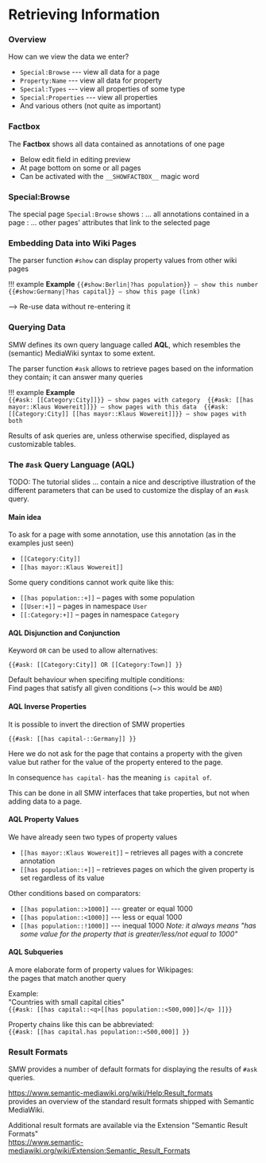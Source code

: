 # Retrieving Information

### Overview
How can we view the data we enter?

* `Special:Browse` --- view all data for a page
* `Property:Name` --- view all data for property
* `Special:Types` --- view all properties of some type 
* `Special:Properties` --- view all properties
* And various others (not quite as important)

### Factbox
The **Factbox** shows all data contained as annotations of one page

* Below edit field in editing preview
* At page bottom on some or all pages
* Can be activated with the `__SHOWFACTBOX__` magic word

### Special:Browse

The special page `Special:Browse` shows
: ... all annotations contained in a page
: ... other pages' attributes that link to the selected page 


### Embedding Data into Wiki Pages

<!-- How can we embed data into wikipages? -->
The parser function `#show` can display property values from other wiki pages

!!! example
    **Example**
    ```
    {{#show:Berlin|?has population}} – show this number 
    {{#show:Germany|?has capital}} – show this page (link)
    ```

--> Re-use data without re-entering it

### Querying Data

SMW defines its own query language called **AQL**, which resembles the (semantic) MediaWiki syntax to some extent.

The parser function `#ask` allows to retrieve pages based on the information they contain; it can answer many queries

!!! example
    **Example**  
    ```
    {{#ask: [[Category:City]]}} – show pages with category 
    {{#ask: [[has mayor::Klaus Wowereit]]}} – show pages with this data 
    {{#ask: [[Category:City]] [[has mayor::Klaus Wowereit]]}} – show pages with both
    ```

Results of ask queries are, unless otherwise specified, displayed as customizable tables.

### The `#ask` Query Language (AQL)

TODO: The tutorial slides ... contain a nice and descriptive illustration of the different parameters that can be used to customize the display of an `#ask` query. 

#### Main idea
To ask for a page with some annotation, use this annotation (as in the examples just seen)  

* `[[Category:City]]`
* `[[has mayor::Klaus Wowereit]]`

Some query conditions cannot work quite like this:

* `[[has population::+]]` – pages with some population 
* `[[User:+]]` – pages in namespace `User`
* `[[:Category:+]]` – pages in namespace `Category`


#### AQL Disjunction and Conjunction

Keyword `OR` can be used to allow alternatives:  

`{{#ask: [[Category:City]] OR [[Category:Town]] }}`

Default behaviour when specifing multiple conditions:  
Find pages that satisfy all given conditions (~> this would be `AND`)


#### AQL Inverse Properties

It is possible to invert the direction of SMW properties

`{{#ask: [[has capital-::Germany]] }}`

Here we do not ask for the page that contains a property with the given value but rather for the value of the property entered to the page.

In consequence `has capital-` has the meaning `is capital of`.

This can be done in all SMW interfaces that take properties, but not when adding data to a page.

#### AQL Property Values
We have already seen two types of property values

* `[[has mayor::Klaus Wowereit]]` – retrieves all pages with a concrete annotation
* `[[has population::+]]` – retrieves pages on which the given property is set regardless of its value
  
Other conditions based on comparators:

* `[[has population::>1000]]` --- greater or equal 1000 
* `[[has population::<1000]]` --- less or equal 1000
* `[[has population::!1000]]` --- inequal 1000 
    _Note: it always means "has some value for the property that is greater/less/not equal to 1000"_


#### AQL Subqueries
A more elaborate form of property values for Wikipages:  
the pages that match another query

Example:  
"Countries with small capital cities"  
`{{#ask: [[has capital::<q>[[has population::<500,000]]</q> ]]}}`

Property chains like this can be abbreviated:  
`{{#ask: [[has capital.has population::<500,000]] }}`


### Result Formats

SMW provides a number of default formats for displaying the results of `#ask` queries.

<https://www.semantic-mediawiki.org/wiki/Help:Result_formats>  
provides an overview of the standard result formats shipped with Semantic MediaWiki.

Additional result formats are available via the Extension "Semantic Result Formats"  
<https://www.semantic-mediawiki.org/wiki/Extension:Semantic_Result_Formats>